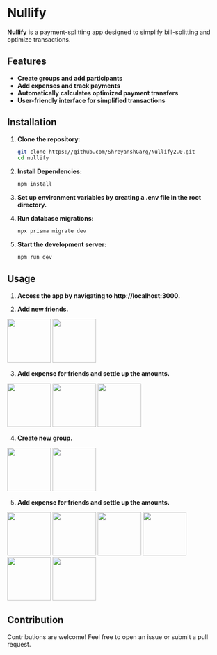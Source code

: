 # **Nullify**

**Nullify** is a payment-splitting app designed to simplify bill-splitting and optimize transactions.

## **Features**
- **Create groups and add participants**
- **Add expenses and track payments**
- **Automatically calculates optimized payment transfers**
- **User-friendly interface for simplified transactions**

## **Installation**

1. **Clone the repository:**

   ```bash
   git clone https://github.com/ShreyanshGarg/Nullify2.0.git
   cd nullify

2. **Install Dependencies:**

   ```bash
   npm install

3. **Set up environment variables by creating a .env file in the root directory.**

4. **Run database migrations:**

   ```bash
   npx prisma migrate dev

5. **Start the development server:**

   ```bash
   npm run dev

## **Usage**

1. **Access the app by navigating to http://localhost:3000.**

2. **Add new friends.**
   
<img src="https://github.com/user-attachments/assets/2431c7ef-c448-48e1-8f4d-f6f898bf49a2" width="100" />
<img src="https://github.com/user-attachments/assets/cebb465d-ac32-4d81-b6ab-c45a2f7877ac" width="100"/>

3. **Add expense for friends and settle up the amounts.**
   
<p align="left">
     <img src="https://github.com/user-attachments/assets/d8e400a2-cfb3-4d40-aca8-3aaf955b22ab" width="100"/>
   <img src="https://github.com/user-attachments/assets/57995f4d-8c3c-4ec4-afb4-74fbea984bfb" width="100"/>
   <img src="https://github.com/user-attachments/assets/52d67a5b-7c7b-4057-98b5-6d10a05720d8" width="100"/>
</p>

4. **Create new group.**
   
<p align="left">
     <img src="https://github.com/user-attachments/assets/bc08e1bf-65a3-4610-a089-cc14321debce" width="100"/>
       <img src="https://github.com/user-attachments/assets/d7b661c7-09a4-4e4f-8f3a-b199dfa0fd9a" width="100"/>
</p>

5. **Add expense for friends and settle up the amounts.**

<p align="left">
       <img src="https://github.com/user-attachments/assets/a7d3c34e-f457-4043-adb8-36832508e565" width="100"/>
         <img src="https://github.com/user-attachments/assets/4e8cbbea-3a46-44ea-a437-b4b3fc1f2973" width="100"/>
       <img src="https://github.com/user-attachments/assets/c9078092-e57a-4895-ac74-16f752762ef5" width="100"/>
         <img src="https://github.com/user-attachments/assets/3e5830bc-c5a6-40be-b49f-f51a47d33a35" width="100"/>
           <img src="https://github.com/user-attachments/assets/b08c0123-fc1f-4007-9fc1-a21bd3b3822d" width="100"/>
              <img src="https://github.com/user-attachments/assets/516cfbc9-0a70-4b22-b12b-aa5fd78db7f3" width="100"/>
</p>

## **Contribution**
Contributions are welcome! Feel free to open an issue or submit a pull request.

